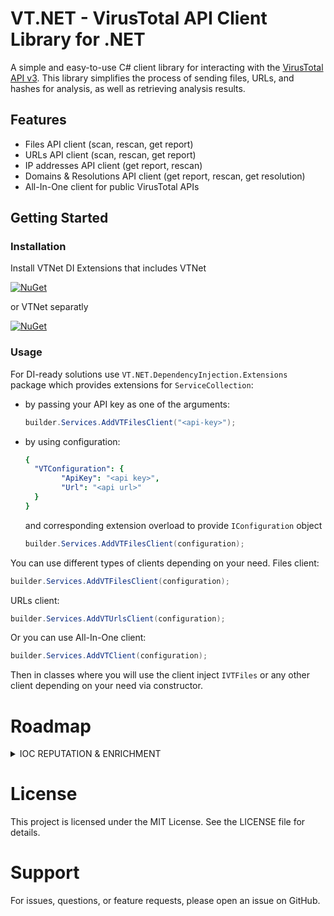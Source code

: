 # VT.NET - VirusTotal API Client Library for .NET

A simple and easy-to-use C# client library for interacting with the [VirusTotal API v3](https://www.virustotal.com/reference/overview). This library simplifies the process of sending files, URLs, and hashes for analysis, as well as retrieving analysis results.

## Features

- Files API client (scan, rescan, get report)
- URLs API client (scan, rescan, get report)
- IP addresses API client (get report, rescan)
- Domains & Resolutions API client (get report, rescan, get resolution)
- All-In-One client for public VirusTotal APIs

## Getting Started

### Installation

Install VTNet DI Extensions that includes VTNet

[![NuGet](https://img.shields.io/nuget/v/VTNet.DependencyInjection.Extensions.svg?style=flat-square&label=nuget)](https://www.nuget.org/packages/VTNet.DependencyInjection.Extensions/)

or VTNet separatly

[![NuGet](https://img.shields.io/nuget/v/VTNet.svg?style=flat-square&label=nuget)](https://www.nuget.org/packages/VTNet/)

### Usage

For DI-ready solutions use `VT.NET.DependencyInjection.Extensions` package which provides extensions for `ServiceCollection`:
- by passing your API key as one of the arguments:
	```csharp
	builder.Services.AddVTFilesClient("<api-key>");
	```
- by using configuration:

	```yaml
	{
	  "VTConfiguration": {
		    "ApiKey": "<api key>",
		    "Url": "<api url>"
	  }
	}
	```
	and corresponding extension overload to provide `IConfiguration` object
	```csharp
	builder.Services.AddVTFilesClient(configuration);
	```
You can use different types of clients depending on your need.
Files client:
```csharp
builder.Services.AddVTFilesClient(configuration);
```
 URLs client:
```csharp
builder.Services.AddVTUrlsClient(configuration);
```

 Or you can use All-In-One client:
```csharp
builder.Services.AddVTClient(configuration);
```

Then in classes where you will use the client inject `IVTFiles` or any other client depending on your need via constructor.

# Roadmap

<details>
<summary>IOC REPUTATION & ENRICHMENT</summary>

<details>

<summary>IP addresses</summary>
- [x] IP addresses
  - [x] Get an IP address report
  - [x] Request an IP address rescan (re-analyze)
  - [x] Get comments on an IP address
  - [x] Add a comment to an IP address
  - [x] Get objects related to an IP address
  - [x] Get object descriptors related to an IP address
  - [x] Get votes on an IP address
  - [x] Add a vote to an IP address
</details>

<details>
<summary style="padding-left: 10px;">Domains & Resolutions</summary>
- [x] Domains & Resolutions
  - [x] Get a domain report
  - [x] Get comments on a domain
  - [x] Add a comment to a domain
  - [x] Get objects related to a domain
  - [x] Get object descriptors related to a domain
  - [x] Get a DNS resolution object
  - [x] Get votes on a domain
  - [x] Add a vote to a domain
</details>

<details>
<summary style="padding-left: 10px;">Files</summary>
- [ ] Files
  - [x] Upload a file
  - [x] Get a file report
  - [x] Request a file rescan (re-analyze)
  - [ ] Get a file’s download URL
  - [ ] Download a file
  - [x] Get comments on a file
  - [x] Add a comment to a file
  - [x] Get objects related to a file
  - [x] Get object descriptors related to a file
  - [ ] Get a crowdsourced Sigma rule object
  - [ ] Get a crowdsourced YARA ruleset
  - [x] Get votes on a file
  - [x] Add a vote on a file
</details>

<details>
<summary style="padding-left: 10px;">File Behaviours</summary>
- [ ] File Behaviours
  - [ ] Get a summary of all behavior reports for a file
  - [ ] Get a summary of all MITRE ATT&CK techniques observed in a file
  - [ ] Get all behavior reports for a file 
  - [ ] Get a file behavior report from a sandbox
  - [ ] Get objects related to a behaviour report
  - [ ] Get object descriptors related to a behaviour report
  - [ ] Get a detailed HTML behaviour report
  - [ ] Get the EVTX file generated during a file’s behavior analysis
  - [ ] Get the PCAP file generated during a file’s behavior analysis
  - [ ] Get the memdump file generated during a file’s behavior analysis
</details>

<details>
<summary style="padding-left: 10px;">URLs</summary>
- [x] URLs
  - [x] Scan URL
  - [x] Get a URL analysis report
  - [x] Request a URL rescan (re-analyze)
  - [x] Get comments on a URL
  - [x] Add a comment on a URL
  - [x] Get objects related to a URL
  - [x] Get object descriptors related to a URL
  - [x] Get votes on a URL
  - [x] Add a vote to a URL
</details>

<details>
<summary style="padding-left: 10px;">Comments</summary>
- [ ] Comments
  - [x] Get latest comments
  - [x] Get a comment object
  - [x] Delete a comment
  - [ ] Get objects related to a comment
  - [ ] Get object descriptors related to a comment
  - [ ] Add a vote to a commentp
</details>

<details>
<summary style="padding-left: 10px;">Analyses, Submissions & Operations</summary>
- [ ] Analyses, Submissions & Operations
  - [x] Get a URL / file analysis
  - [x] Get objects related to an analysis
  - [x] Get object descriptors related to an analysis
  - [ ] Get a submission object
  - [ ] Get an operation object
</details>


<details>
<summary style="padding-left: 10px;">Attack Tactics</summary>
- [ ] Attack Tactics
  - [ ] Get an attack tactic object
  - [ ] Get objects related to an attack tactic
  - [ ] Get object descriptors related to an attack tactic
</details>

<details>
<summary style="padding-left: 10px;">Attack Techniques</summary>
- [ ] Attack Techniques
  - [ ] Get an attack technique object
  - [ ] Get objects related to an attack technique
  - [ ] Get object descriptors related to an attack technique
</details>

<details>
<summary style="padding-left: 10px;">Popular Threat Categories</summary>
- [ ] Popular Threat Categories
  - [ ] Get a list of popular threat categories
</details>
</details>


# License

This project is licensed under the MIT License. See the LICENSE file for details.

# Support

For issues, questions, or feature requests, please open an issue on GitHub.
